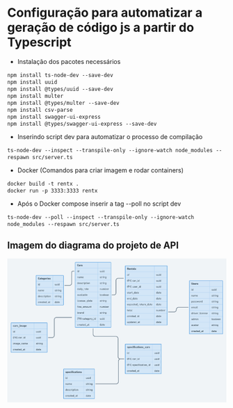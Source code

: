 # Configuração para automatizar a geração de código js a partir do Typescript

- Instalação dos pacotes necessários

```
npm install ts-node-dev --save-dev
npm install uuid
npm install @types/uuid --save-dev
npm install multer
npm install @types/multer --save-dev
npm install csv-parse
npm install swagger-ui-express
npm install @types/swagger-ui-express --save-dev
```

- Inserindo script dev para automatizar o processo de compilação

```
ts-node-dev --inspect --transpile-only --ignore-watch node_modules --respawn src/server.ts
```

- Docker (Comandos para criar imagem e rodar containers)

```
docker build -t rentx .
docker run -p 3333:3333 rentx
```

- Após o Docker compose inserir a tag --poll no script dev

```
ts-node-dev --poll --inspect --transpile-only --ignore-watch node_modules --respawn src/server.ts
```

## Imagem do diagrama do projeto de API

![Imagem do diagrama](diagrama.png)
